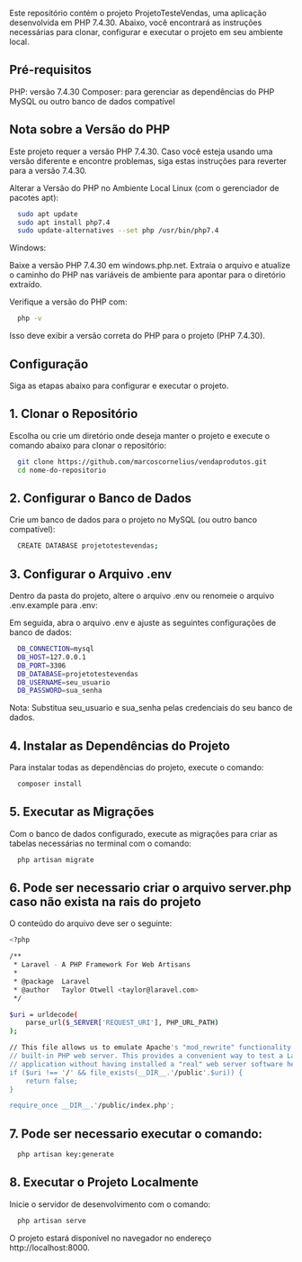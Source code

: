 
Este repositório contém o projeto ProjetoTesteVendas, uma aplicação desenvolvida em PHP 7.4.30. Abaixo, você encontrará as instruções necessárias para clonar, configurar e executar o projeto em seu ambiente local.

## Pré-requisitos
PHP: versão 7.4.30
Composer: para gerenciar as dependências do PHP
MySQL ou outro banco de dados compatível

## Nota sobre a Versão do PHP
Este projeto requer a versão PHP 7.4.30. Caso você esteja usando uma versão diferente e encontre problemas, siga estas instruções para reverter para a versão 7.4.30.

Alterar a Versão do PHP no Ambiente Local
Linux (com o gerenciador de pacotes apt):

```bash
  sudo apt update
  sudo apt install php7.4
  sudo update-alternatives --set php /usr/bin/php7.4
```

Windows:

  Baixe a versão PHP 7.4.30 em windows.php.net.
  Extraia o arquivo e atualize o caminho do PHP nas variáveis de ambiente para apontar para o diretório extraído.


Verifique a versão do PHP com:
```bash
  php -v
```
  Isso deve exibir a versão correta do PHP para o projeto (PHP 7.4.30).

## Configuração
  Siga as etapas abaixo para configurar e executar o projeto.

## 1. Clonar o Repositório
  Escolha ou crie um diretório onde deseja manter o projeto e execute o comando abaixo para clonar o repositório:
```bash
  git clone https://github.com/marcoscornelius/vendaprodutos.git
  cd nome-do-repositorio
  ```

## 2. Configurar o Banco de Dados
  Crie um banco de dados para o projeto no MySQL (ou outro banco compatível):
```bash
  CREATE DATABASE projetotestevendas;
```
## 3. Configurar o Arquivo .env
  Dentro da pasta do projeto, altere o arquivo .env ou renomeie o arquivo .env.example para .env:

  Em seguida, abra o arquivo .env e ajuste as seguintes configurações de banco de dados:
```bash
  DB_CONNECTION=mysql
  DB_HOST=127.0.0.1
  DB_PORT=3306
  DB_DATABASE=projetotestevendas
  DB_USERNAME=seu_usuario
  DB_PASSWORD=sua_senha
```
  Nota: Substitua seu_usuario e sua_senha pelas credenciais do seu banco de dados.

## 4. Instalar as Dependências do Projeto
  Para instalar todas as dependências do projeto, execute o comando:
```bash
  composer install
```
## 5. Executar as Migrações
  Com o banco de dados configurado, execute as migrações para criar as tabelas necessárias no terminal com o comando:
```bash
  php artisan migrate
```
## 6. Pode ser necessario criar o arquivo server.php caso não exista na rais do projeto
  O conteúdo do arquivo deve ser o seguinte:
```bash
<?php

/**
 * Laravel - A PHP Framework For Web Artisans
 *
 * @package  Laravel
 * @author   Taylor Otwell <taylor@laravel.com>
 */

$uri = urldecode(
    parse_url($_SERVER['REQUEST_URI'], PHP_URL_PATH)
);

// This file allows us to emulate Apache's "mod_rewrite" functionality from the
// built-in PHP web server. This provides a convenient way to test a Laravel
// application without having installed a "real" web server software here.
if ($uri !== '/' && file_exists(__DIR__.'/public'.$uri)) {
    return false;
}

require_once __DIR__.'/public/index.php';

```

## 7. Pode ser necessario executar o comando:
```bash
  php artisan key:generate
```

## 8. Executar o Projeto Localmente
  Inicie o servidor de desenvolvimento com o comando:
```bash
  php artisan serve
```
  O projeto estará disponível no navegador no endereço http://localhost:8000.


  
